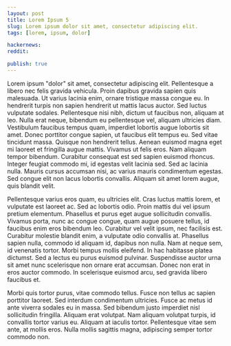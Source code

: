 ```yaml
---
layout: post
title: Lorem Ipsum 5
slug: Lorem ipsum dolor sit amet, consectetur adipiscing elit.
tags: [lorem, ipsum, dolor]

hackernews:
reddit:

publish: true
---
```


Lorem ipsum "dolor" sit amet, consectetur adipiscing elit. Pellentesque a libero nec felis gravida vehicula. Proin dapibus gravida sapien quis malesuada. Ut varius lacinia enim, ornare tristique massa congue eu. In hendrerit turpis non sapien hendrerit ut mattis lacus auctor. Sed luctus vulputate sodales. Pellentesque nisi nibh, dictum ut faucibus non, aliquam at leo. Nulla erat neque, bibendum eu pellentesque vel, aliquam ultricies diam. Vestibulum faucibus tempus quam, imperdiet lobortis augue lobortis sit amet. Donec porttitor congue sapien, ut faucibus elit tempus eu. Sed vitae tincidunt massa. Quisque non hendrerit tellus. Aenean euismod magna eget mi laoreet et fringilla augue mattis. Vivamus ut felis eros. Nam aliquam tempor bibendum. Curabitur consequat est sed sapien euismod rhoncus. Integer feugiat commodo mi, id egestas velit lacinia sed. Sed ac lacinia nulla. Mauris cursus accumsan nisi, ac varius mauris condimentum egestas. Sed congue elit non lacus lobortis convallis. Aliquam sit amet lorem augue, quis blandit velit.

Pellentesque varius eros quam, eu ultricies elit. Cras luctus mattis lorem, et vulputate est laoreet ac. Sed ac lobortis odio. Proin mattis dui vel ipsum pretium elementum. Phasellus et purus eget augue sollicitudin convallis. Vivamus porta, nunc ac congue congue, quam augue posuere tellus, id faucibus enim eros bibendum leo. Curabitur vel velit ipsum, nec facilisis est. Curabitur molestie blandit enim, a vulputate odio convallis at. Phasellus sapien nulla, commodo id aliquam id, dapibus non nulla. Nam at neque sem, id venenatis tortor. Morbi tempus mollis eleifend. In hac habitasse platea dictumst. Sed a lectus eu purus euismod pulvinar. Suspendisse auctor urna sit amet nunc scelerisque non ornare erat accumsan. Donec non erat in eros auctor commodo. In scelerisque euismod arcu, sed gravida libero faucibus et.

Morbi quis tortor purus, vitae commodo tellus. Fusce non tellus ac sapien porttitor laoreet. Sed interdum condimentum ultricies. Fusce ac metus id ante viverra sodales eu in massa. Sed bibendum justo imperdiet nisl sollicitudin fringilla. Aliquam erat volutpat. Nam aliquam volutpat turpis, id convallis tortor varius eu. Aliquam at iaculis tortor. Pellentesque vitae sem ante, at mollis eros. Nulla mollis sagittis magna, adipiscing semper tortor commodo non.

